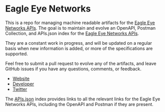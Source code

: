 # Eagle Eye NetworksThis is a repo for managing machine readable artifacts for the [Eagle Eye Networks APIs](http://www.eagleeyenetworks.com/). The goal is to maintain and evolve an OpenAPI, Postman Collection, and APIs.json index for the [Eagle Eye Networks APIs](http://www.eagleeyenetworks.com/).They are a constant work in progress, and will be updated on a regular basis when new information is added, or more of the specifications are supported.Feel free to submit a pull request to evolve any of the artifacts, and leave GitHub issues if you have any questions, comments, or feedback.- [Website](http://www.eagleeyenetworks.com/)- [Developer](http://www.eagleeyenetworks.com/)- [Twitter](https://twitter.com/EagleEyeCloud)The [APIs.json](https://github.com/api-evangelist/eagle-eye-networks/blob/master/apis.json) index provides links to all the relevant links for the Eagle Eye Networks APIs, including the OpenAPI and Postman if they are present.